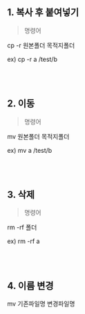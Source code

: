 ## 1. 복사 후 붙여넣기

> 명령어

cp -r 원본폴더 목적지폴더

ex) cp -r a /test/b

<br>
<br>

## 2. 이동

> 명령어

mv 원본폴더 목적지폴더

ex) mv a /test/b

<br>
<br>

## 3. 삭제

> 명령어

rm -rf 폴더

ex) rm -rf a

<br>
<br>

## 4. 이름 변경

mv 기존파일명 변경파일명
